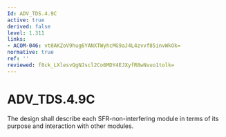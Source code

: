 ```yaml
---
Id: ADV_TDS.4.9C
active: true
derived: false
level: 1.311
links:
- ACOM-046: vt0AKZoV9hug6YANXTWyhcMG9aJ4L4zvvf85invWkOk=
normative: true
ref: ''
reviewed: f8ck_LXlesvQgNJscl2Co6MDY4EJXyfR8wNvuo1tolk=
---
```


# ADV_TDS.4.9C

The design shall describe each SFR-non-interfering module in terms of its purpose and interaction with other modules.